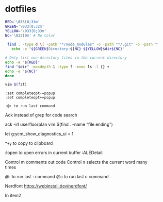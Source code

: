# dotfiles

```bash
RED='\033[0;31m'
GREEN='\033[0;32m'
YELLOW='\033[0;33m'
NC='\033[0m' # No Color
 
 find . -type d \( -path "*/node_modules" -o -path "*/.git" -o -path "*/dist" -o -path "*/public" \) -prune -o -type d -print0 | while IFS= read -r -d '' dir; do
   echo -e "${GREEN}Directory:${NC} ${YELLOW}$dir${NC}"

# Only list non-directory files in the current directory
echo -e "${RED}"
find "$dir" -maxdepth 1 -type f -exec ls -l {} +
echo -e "${NC}"
done
```

```bash
vim $(fzf)
```

```vim
:set completeopt-=popup
:set completeopt+=popup
```

```vim
:@: to run last command
```


Ack instead of grep for code search

ack -irl userfloorplan
vim $(find . -name “file.ending”)

let g:ycm_show_diagnostics_ui = 1

`“+y` to copy to clipboard

:lopen to open errors in current buffer
:ALEDetail


Control m comments out code
Control n selects the current word many times



@: to run last : command
@c to run last c command

Nerdfont https://webinstall.dev/nerdfont/
 
 In item2
